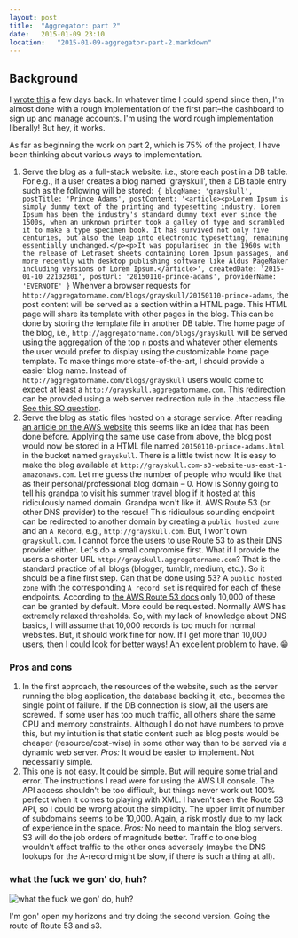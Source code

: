 ```yaml
---
layout: post
title:  "Aggregator: part 2"
date:   2015-01-09 23:10
location:   "2015-01-09-aggregator-part-2.markdown" 
---
```

## Background
I [wrote this](http://dahotre.github.io/2015/01/01/Yet-another-aggregator.html) a few days back. In whatever time I could spend since then, I'm almost done with a rough implementation of the first part–the dashboard to sign up and manage accounts. I'm using the word rough implementation liberally! But hey, it works.

As far as beginning the work on part 2, which is 75% of the project, I have been thinking about various ways to implementation. 

1. Serve the blog as a full-stack website. i.e., store each post in a DB table. For e.g., if a user creates a blog named 'grayskull', then a DB table entry such as the following will be stored:`
  {
    blogName: 'grayskull',
    postTitle: 'Prince Adams',
    postContent: '<article><p>Lorem Ipsum is simply dummy text of the printing and typesetting industry. Lorem Ipsum has been the industry's standard dummy text ever since the 1500s, when an unknown printer took a galley of type and scrambled it to make a type specimen book. It has survived not only five centuries, but also the leap into electronic typesetting, remaining essentially unchanged.</p><p>It was popularised in the 1960s with the release of Letraset sheets containing Lorem Ipsum passages, and more recently with desktop publishing software like Aldus PageMaker including versions of Lorem Ipsum.</article>',
    createdDate: '2015-01-10 22102301',
    postUrl: '20150110-prince-adams',
    providerName: 'EVERNOTE'
  }`
Whenver a browser requests for `http://aggregatorname.com/blogs/grayskull/20150110-prince-adams`, the post content will be served as a section within a HTML page. This HTML page will share its template with other pages in the blog. This can be done by storing the template file in another DB table. The home page of the blog, i.e., `http://aggregatorname.com/blogs/grayskull` will be served using the aggregation of the top `n` posts and whatever other elements the user would prefer to display using the customizable home page template. To make things more state-of-the-art, I should provide a easier blog name. Instead of `http://aggregatorname.com/blogs/grayskull` users would come to expect at least a `http://grayskull.aggregatorname.com`. This redirection can be provided using a web server redirection rule in the .htaccess file. [See this SO question](http://stackoverflow.com/questions/10642426/htaccess-rewrite-subdomain-to-directory "stack overflow QnA").
2. Serve the blog as static files hosted on a storage service. After reading [an article on the AWS website](http://docs.aws.amazon.com/AmazonS3/latest/dev/website-hosting-custom-domain-walkthrough.html) this seems like an idea that has been done before. Applying the same use case from above, the blog post would now be stored in a HTML file named `20150110-prince-adams.html` in the bucket named `grayskull`. There is a little twist now. It is easy to make the blog available at `http://grayskull.com-s3-website-us-east-1-amazonaws.com`. Let me guess the number of people who would like that as their personal/professional blog domain – 0. How is Sonny going to tell his grandpa to visit his summer travel blog if it hosted at this ridiculously named domain. Grandpa won't like it. AWS Route 53 (or other DNS provider) to the rescue! This ridiculous sounding endpoint can be redirected to another domain by creating a `public hosted zone` and an `A Record`, e.g., `http://grayskull.com`. But, I won't own `grayskull.com`. I cannot force the users to use Route 53 to as their DNS provider either. Let's do a small compromise first. What if I provide the users a shorter URL `http://grayskull.aggregatorname.com`? That is the standard practice of all blogs (blogger, tumblr, medium, etc.). So it should be a fine first step. Can that be done using 53? A `public hosted zone` with the corresponding `A record set` is required for each of these endpoints. According to [the AWS Route 53 docs](http://docs.aws.amazon.com/Route53/latest/DeveloperGuide/DNSLimitations.html) only 10,000 of these can be granted by default. More could be requested. Normally AWS has extremely relaxed thresholds. So, with my lack of knowledge about DNS basics, I will assume that 10,000 records is too much for normal websites. But, it should work fine for now. If I get more than 10,000 users, then I could look for better ways! An excellent problem to have. 😁 


### Pros and cons
1. In the first approach, the resources of the website, such as the server running the blog application, the database backing it, etc., becomes the single point of failure. If the DB connection is slow, all the users are screwed. If some user has too much traffic, all others share the same CPU and memory constraints. Although I do not have numbers to prove this, but my intuition is that static content such as blog posts would be cheaper (resource/cost-wise) in some other way than to be served via a dynamic web server. *Pros:* It would be easier to implement. Not necessarily simple.
2. This one is not easy. It could be simple. But will require some trial and error. The instructions I read were for using the AWS UI console. The API access shouldn't be too difficult, but things never work out 100% perfect when it comes to playing with XML. I haven't seen the Route 53 API, so I could be wrong about the simplicity. The upper limit of number of subdomains seems to be 10,000. Again, a risk mostly due to my lack of experience in the space. *Pros:* No need to maintain the blog servers. S3 will do the job orders of magnitude better. Traffic to one blog wouldn't affect traffic to the other ones adversely (maybe the DNS lookups for the A-record might be slow, if there is such a thing at all). 


### what the fuck we gon' do, huh?
![what the fuck we gon' do, huh?](http://i.crushable.com/wp-content/uploads/2014/01/jay-z-kanye-west.jpg)

I'm gon' open my horizons and try doing the second version. Going the route of Route 53 and s3.

